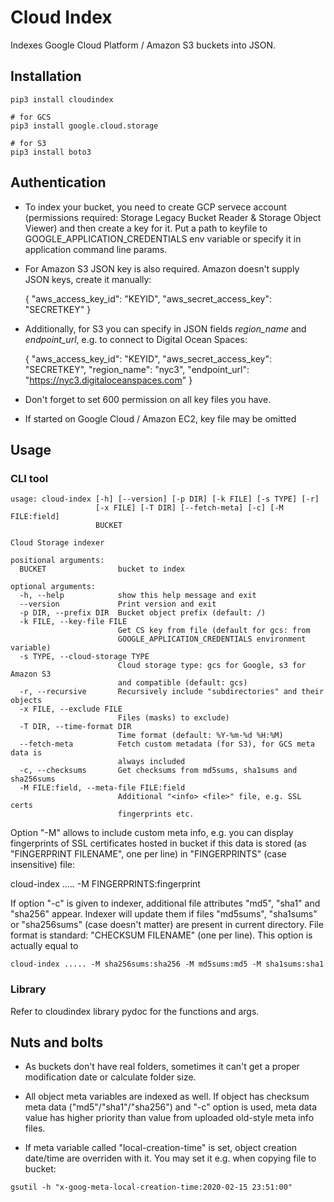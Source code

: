# Cloud Index

Indexes Google Cloud Platform / Amazon S3 buckets into JSON.

## Installation

```
pip3 install cloudindex

# for GCS
pip3 install google.cloud.storage

# for S3
pip3 install boto3
```

## Authentication

* To index your bucket, you need to create GCP servece account
  (permissions required: Storage Legacy Bucket Reader & Storage Object
  Viewer) and then create a key for it. Put a path to keyfile to
  GOOGLE_APPLICATION_CREDENTIALS env variable or specify it in application
  command line params.

* For Amazon S3 JSON key is also required. Amazon doesn't supply JSON keys,
  create it manually:

    {
        "aws_access_key_id": "KEYID",
        "aws_secret_access_key": "SECRETKEY"
    }

* Additionally, for S3 you can specify in JSON fields *region_name* and
  *endpoint_url*, e.g. to connect to Digital Ocean Spaces:

    {
        "aws_access_key_id": "KEYID",
        "aws_secret_access_key": "SECRETKEY",
        "region_name": "nyc3",
        "endpoint_url": "https://nyc3.digitaloceanspaces.com"
    }
    
* Don't forget to set 600 permission on all key files you have.

* If started on Google Cloud / Amazon EC2, key file may be omitted

## Usage

### CLI tool

```
usage: cloud-index [-h] [--version] [-p DIR] [-k FILE] [-s TYPE] [-r]
                   [-x FILE] [-T DIR] [--fetch-meta] [-c] [-M FILE:field]
                   BUCKET

Cloud Storage indexer

positional arguments:
  BUCKET                bucket to index

optional arguments:
  -h, --help            show this help message and exit
  --version             Print version and exit
  -p DIR, --prefix DIR  Bucket object prefix (default: /)
  -k FILE, --key-file FILE
                        Get CS key from file (default for gcs: from
                        GOOGLE_APPLICATION_CREDENTIALS environment variable)
  -s TYPE, --cloud-storage TYPE
                        Cloud storage type: gcs for Google, s3 for Amazon S3
                        and compatible (default: gcs)
  -r, --recursive       Recursively include "subdirectories" and their objects
  -x FILE, --exclude FILE
                        Files (masks) to exclude)
  -T DIR, --time-format DIR
                        Time format (default: %Y-%m-%d %H:%M)
  --fetch-meta          Fetch custom metadata (for S3), for GCS meta data is
                        always included
  -c, --checksums       Get checksums from md5sums, sha1sums and sha256sums
  -M FILE:field, --meta-file FILE:field
                        Additional "<info> <file>" file, e.g. SSL certs
                        fingerprints etc.
```

Option "-M" allows to include custom meta info, e.g. you can display
fingerprints of SSL certificates hosted in bucket if this data is stored (as
"FINGERPRINT FILENAME", one per line) in "FINGERPRINTS" (case insensitive)
file:

   cloud-index ..... -M FINGERPRINTS:fingerprint <BUCKET>

If option "-c" is given to indexer, additional file attributes "md5", "sha1"
and "sha256" appear. Indexer will update them if files "md5sums", "sha1sums" or
"sha256sums" (case doesn't matter) are present in current directory. File
format is standard: "CHECKSUM  FILENAME" (one per line). This option is
actually equal to

    cloud-index ..... -M sha256sums:sha256 -M md5sums:md5 -M sha1sums:sha1

### Library

Refer to cloudindex library pydoc for the functions and args.

## Nuts and bolts

* As buckets don't have real folders, sometimes it can't get a proper
  modification date or calculate folder size.

* All object meta variables are indexed as well. If object has checksum meta
  data ("md5"/"sha1"/"sha256") and "-c" option is used, meta data value has
  higher priority than value from uploaded old-style meta info files.

* If meta variable called "local-creation-time" is set, object creation
  date/time are overriden with it. You may set it e.g. when copying file to
  bucket:

```
gsutil -h "x-goog-meta-local-creation-time:2020-02-15 23:51:00" 
```
